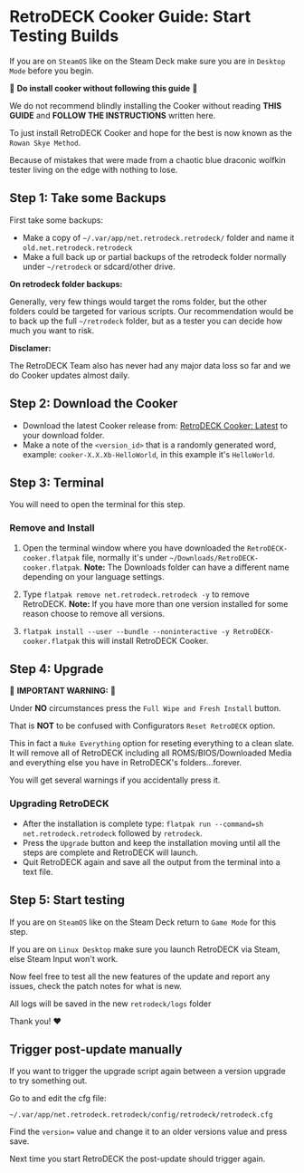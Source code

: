 # RetroDECK Cooker Guide: Start Testing Builds

If you are on `SteamOS` like on the Steam Deck make sure you are in `Desktop Mode` before you begin.

🛑 **Do install cooker without following this guide** 🛑

We do not recommend blindly installing the Cooker without reading **THIS GUIDE** and **FOLLOW THE INSTRUCTIONS** written here.

To just install RetroDECK Cooker and hope for the best is now known as the `Rowan Skye Method`.

Because of mistakes that were made from a chaotic blue draconic wolfkin tester living on the edge with nothing to lose.

## Step 1: Take some Backups

First take some backups:

- Make a copy of `~/.var/app/net.retrodeck.retrodeck/` folder and name it `old.net.retrodeck.retrodeck`
- Make a full back up or partial backups of the retrodeck folder normally under `~/retrodeck` or sdcard/other drive.

**On retrodeck folder backups:**

Generally, very few things would target the roms folder, but the other folders could be targeted for various scripts. Our recommendation would be to back up the full `~/retrodeck` folder, but as a tester you can decide how much you want to risk.

**Disclamer:**

The RetroDECK Team also has never had any major data loss so far and we do Cooker updates almost daily.

## Step 2: Download the Cooker

- Download the latest Cooker release from: [RetroDECK Cooker: Latest](https://github.com/XargonWan/RetroDECK-cooker/releases/latest) to your download folder.
- Make a note of the `<version_id>` that is a randomly generated word, example: `cooker-X.X.Xb-HelloWorld`, in this example it's `HelloWorld`.

## Step 3: Terminal

You will need to open the terminal for this step.

### Remove and Install

1. Open the terminal window where you have downloaded the `RetroDECK-cooker.flatpak` file, normally it's under `~/Downloads/RetroDECK-cooker.flatpak`. **Note:** The Downloads folder can have a different name depending on your language settings.

2. Type `flatpak remove net.retrodeck.retrodeck -y` to remove RetroDECK. **Note:** If you have more than one version installed for some reason choose to remove all versions.

3. `flatpak install --user --bundle --noninteractive -y RetroDECK-cooker.flatpak` this will install RetroDECK Cooker.

## Step 4: Upgrade

🛑 **IMPORTANT WARNING:** 🛑

Under **NO** circumstances press the `Full Wipe and Fresh Install` button.

That is **NOT** to be confused with Configurators `Reset RetroDECK` option.

This in fact a `Nuke Everything` option for reseting everything to a clean slate. It will remove all of RetroDECK including all ROMS/BIOS/Downloaded Media and everything else you have in RetroDECK's folders...forever.

You will get several warnings if you accidentally press it.

### Upgrading RetroDECK

- After the installation is complete type:  `flatpak run --command=sh net.retrodeck.retrodeck` followed by `retrodeck`.
- Press the `Upgrade` button and keep the installation moving until all the steps are complete and RetroDECK will launch.
- Quit RetroDECK again and save all the output from the terminal into a text file.

## Step 5: Start testing

If you are on `SteamOS` like on the Steam Deck return to `Game Mode` for this step.

If you are on `Linux Desktop` make sure you launch RetroDECK via Steam, else Steam Input won't work.

Now feel free to test all the new features of the update and report any issues, check the patch notes for what is new.

All logs will be saved in the new `retrodeck/logs` folder

Thank you! ❤️

## Trigger post-update manually

If you want to trigger the upgrade script again between a version upgrade to try something out.

Go to and edit the cfg file:

`~/.var/app/net.retrodeck.retrodeck/config/retrodeck/retrodeck.cfg`

Find the `version=` value and change it to an older versions value and press save.

Next time you start RetroDECK the post-update should trigger again.
